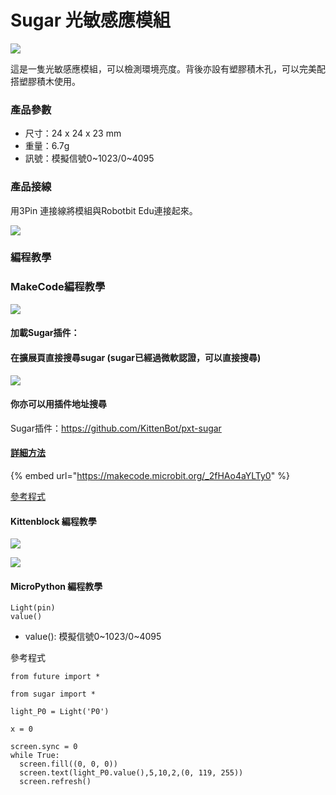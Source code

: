 # Sugar 光敏感應模組

![](https://kittenbothk.readthedocs.io/en/latest/\_images/light1.png)

這是一隻光敏感應模組，可以檢測環境亮度。背後亦設有塑膠積木孔，可以完美配搭塑膠積木使用。

### 產品參數

* 尺寸：24 x 24 x 23 mm
* 重量：6.7g
* 訊號：模擬信號0\~1023/0\~4095

### 產品接線

用3Pin 連接線將模組與Robotbit Edu連接起來。

![](https://kittenbothk.readthedocs.io/en/latest/\_images/light\_wire3.png)

### 編程教學

### MakeCode編程教學

![](https://kittenbothk.readthedocs.io/en/latest/\_images/mcbanner15.png)

#### 加載Sugar插件：

#### 在擴展頁直接搜尋sugar (sugar已經過微軟認證，可以直接搜尋)

![](https://kittenbothk.readthedocs.io/en/latest/\_images/sugar\_search.gif)

#### 你亦可以用插件地址搜尋

Sugar插件：https://github.com/KittenBot/pxt-sugar

#### [詳細方法](../../programmingplatforms/makecode/kittenbotandmakecode.md)

{% embed url="https://makecode.microbit.org/_2fHAo4aYLTy0" %}

[參考程式](https://makecode.microbit.org/\_2fHAo4aYLTy0)

#### Kittenblock 編程教學

![](https://kittenbothk.readthedocs.io/en/latest/\_images/kbbanner9.png)

![](https://kittenbothk.readthedocs.io/en/latest/\_images/light3.png)

#### MicroPython 編程教學

```
Light(pin)
value()
```

* value(): 模擬信號0\~1023/0\~4095

參考程式

```
from future import *

from sugar import *

light_P0 = Light('P0')

x = 0

screen.sync = 0
while True:
  screen.fill((0, 0, 0))
  screen.text(light_P0.value(),5,10,2,(0, 119, 255))
  screen.refresh()
```
